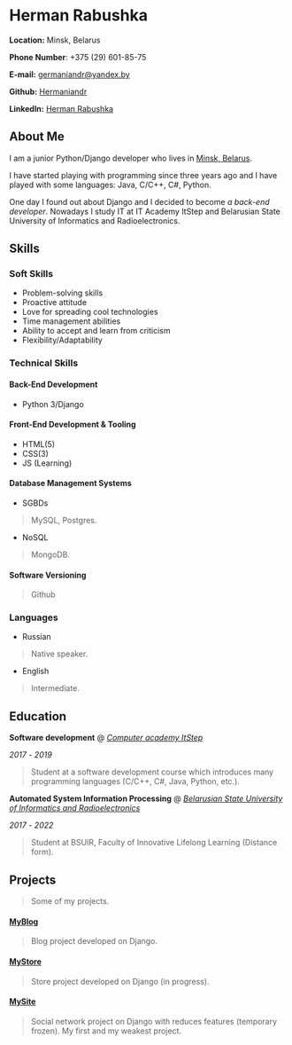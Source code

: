# Herman Rabushka

**Location:** Minsk, Belarus

**Phone Number**: +375 (29) 601-85-75

**E-mail:** germaniandr@yandex.by

**Github:** [Hermaniandr](https://github.com/Hermaniandr)

**LinkedIn:** [Herman Rabushka](https://www.linkedin.com/in/hermaniandr/)


## About Me

I am a junior Python/Django developer who lives in [Minsk, Belarus](https://en.wikipedia.org/wiki/Minsk).

I have started playing with programming since three years ago and I have played with some languages: Java, C/C++, C#, Python.

One day I found out about Django and I decided to become *a back-end developer*. Nowadays I study IT at IT Academy ItStep and Belarusian State University of Informatics and Radioelectronics.

## Skills

### Soft Skills

- Problem-solving skills
- Proactive attitude
- Love for spreading cool technologies
- Time management abilities
- Ability to accept and learn from criticism
- Flexibility/Adaptability

### Technical Skills

#### Back-End Development

- Python 3/Django

#### Front-End Development & Tooling

- HTML(5)
- CSS(3)
- JS (Learning)


#### Database Management Systems

- SGBDs

> MySQL, Postgres.

- NoSQL

> MongoDB.

#### Software Versioning

> Github


### Languages

- Russian

> Native speaker.

- English

> Intermediate.

## Education

**Software development** @ [*Computer academy ItStep*](https://itstep.by/)

*2017* - *2019*

> Student at a software development course which introduces many programming languages (C/C++, C#, Java, Python, etc.).

**Automated System Information Processing** @ [*Belarusian State University of Informatics and Radioelectronics*](https://www.bsuir.by)

*2017* - *2022*

> Student at BSUIR, Faculty of Innovative Lifelong Learning (Distance form).

## Projects

> Some of my projects.

#### [MyBlog](https://github.com/Hermaniandr/MyBlog)

> Blog project developed on Django.

#### [MyStore](https://github.com/Hermaniandr/MyStore)

> Store project developed on Django (in progress).

#### [MySite](https://github.com/Hermaniandr/MySite)

> Social network project on Django with reduces features (temporary frozen). My first and my weakest project.
